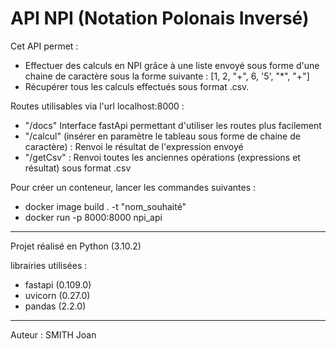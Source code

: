 # API NPI (Notation Polonais Inversé)

Cet API permet :
- Effectuer des calculs en NPI grâce à une liste envoyé sous forme d'une chaine de caractère sous la forme suivante : [1, 2, "+", 6, '5', "*", "+"]
- Récupérer tous les calculs effectués sous format .csv.

Routes utilisables via l'url localhost:8000 :
- "/docs" Interface fastApi permettant d'utiliser les routes plus facilement
- "/calcul" (insérer en paramètre le tableau sous forme de chaine de caractère) :
    Renvoi le résultat de l'expression envoyé
- "/getCsv" :
    Renvoi toutes les anciennes opérations (expressions et résultat) sous format .csv

Pour créer un conteneur, lancer les commandes suivantes :
- docker image build . -t "nom_souhaité"
- docker run -p 8000:8000 npi_api

__________

Projet réalisé en Python (3.10.2)

librairies utilisées :
- fastapi (0.109.0)
- uvicorn (0.27.0)
- pandas (2.2.0)

__________

Auteur :
SMITH Joan
